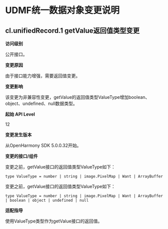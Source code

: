 # UDMF统一数据对象变更说明

## cl.unifiedRecord.1 getValue返回值类型变更

**访问级别**

公开接口。

**变更原因**

由于接口能力增强，需要返回值变更。

**变更影响**

该变更为非兼容性变更，getValue的返回值类型ValueType增加boolean、object、undefined、null数据类型。

**起始 API Level**

12

**变更发生版本**

从OpenHarmony SDK 5.0.0.32开始。

**变更的接口/组件**

变更之前，getValue接口的返回值类型ValueType如下：
```
type ValueType = number | string | image.PixelMap | Want | ArrayBuffer
```

变更之前，getValue接口的返回值类型ValueType如下：
```
type ValueType = number | string | image.PixelMap | Want | ArrayBuffer | boolean | object | undefined | null
```

**适配指导**

使用ValueType类型作为getValue接口的返回值。
